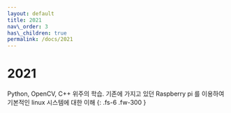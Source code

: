 ```yaml
---
layout: default
title: 2021
nav\_order: 3
has\_children: true
permalink: /docs/2021
---
```


# 2021

Python, OpenCV, C++ 위주의 학습. 기존에 가지고 있던 Raspberry pi 를 이용하여 기본적인 linux 시스템에 대한 이해
{: .fs-6 .fw-300 }
